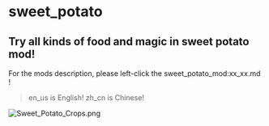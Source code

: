 # sweet_potato
Try all kinds of food and magic in sweet potato mod!
-----------------------------------------------------------------------------------------
For the mods description, please left-click the sweet_potato_mod:xx_xx.md !
> en_us is English!
> zh_cn is Chinese!

![Sweet_Potato_Crops.png](https://i.loli.net/2020/11/23/zEqy5TQexFDAKuI.png)
